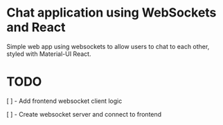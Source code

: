# Chat application using WebSockets and React

Simple web app using websockets to allow users to chat to each other, styled with Material-UI React.

# TODO

[ ] - Add frontend websocket client logic

[ ] - Create websocket server and connect to frontend